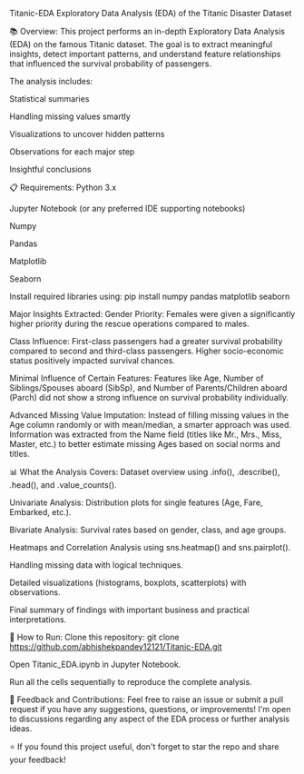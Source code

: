 Titanic-EDA
Exploratory Data Analysis (EDA) of the Titanic Disaster Dataset

📚 Overview:
This project performs an in-depth Exploratory Data Analysis (EDA) on the famous Titanic dataset.
The goal is to extract meaningful insights, detect important patterns, and understand feature relationships that influenced the survival probability of passengers.

The analysis includes:

Statistical summaries

Handling missing values smartly

Visualizations to uncover hidden patterns

Observations for each major step

Insightful conclusions

📋 Requirements:
Python 3.x

Jupyter Notebook (or any preferred IDE supporting notebooks)

Numpy

Pandas

Matplotlib

Seaborn

Install required libraries using:
pip install numpy pandas matplotlib seaborn

 Major Insights Extracted:
Gender Priority:
Females were given a significantly higher priority during the rescue operations compared to males.

Class Influence:
First-class passengers had a greater survival probability compared to second and third-class passengers. Higher socio-economic status positively impacted survival chances.

Minimal Influence of Certain Features:
Features like Age, Number of Siblings/Spouses aboard (SibSp), and Number of Parents/Children aboard (Parch) did not show a strong influence on survival probability individually.

Advanced Missing Value Imputation:
Instead of filling missing values in the Age column randomly or with mean/median, a smarter approach was used.
Information was extracted from the Name field (titles like Mr., Mrs., Miss, Master, etc.) to better estimate missing Ages based on social norms and titles.

📊 What the Analysis Covers:
Dataset overview using .info(), .describe(), .head(), and .value_counts().

Univariate Analysis: Distribution plots for single features (Age, Fare, Embarked, etc.).

Bivariate Analysis: Survival rates based on gender, class, and age groups.

Heatmaps and Correlation Analysis using sns.heatmap() and sns.pairplot().

Handling missing data with logical techniques.

Detailed visualizations (histograms, boxplots, scatterplots) with observations.

Final summary of findings with important business and practical interpretations.

🚀 How to Run:
Clone this repository:
git clone https://github.com/abhishekpandey12121/Titanic-EDA.git

Open Titanic_EDA.ipynb in Jupyter Notebook.

Run all the cells sequentially to reproduce the complete analysis.

💬 Feedback and Contributions:
Feel free to raise an issue or submit a pull request if you have any suggestions, questions, or improvements!
I'm open to discussions regarding any aspect of the EDA process or further analysis ideas.

⭐️ If you found this project useful, don't forget to star the repo and share your feedback!




